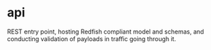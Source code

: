 # api

REST entry point, hosting Redfish compliant model and schemas, and conducting validation of payloads in traffic going through it.



